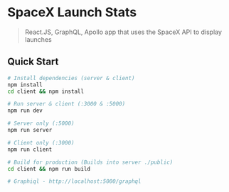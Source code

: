 # SpaceX Launch Stats

> React.JS, GraphQL, Apollo app that uses the SpaceX API to display launches

## Quick Start

```bash
# Install dependencies (server & client)
npm install
cd client && npm install

# Run server & client (:3000 & :5000)
npm run dev

# Server only (:5000)
npm run server

# Client only (:3000)
npm run client

# Build for production (Builds into server ./public)
cd client && npm run build

# Graphiql - http://localhost:5000/graphql